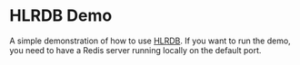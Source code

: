 # HLRDB Demo
A simple demonstration of how to use [HLRDB](https://github.com/identicalsnowflake/hlrdb). If you want to run the demo, you need to have a Redis server running locally on the default port.

